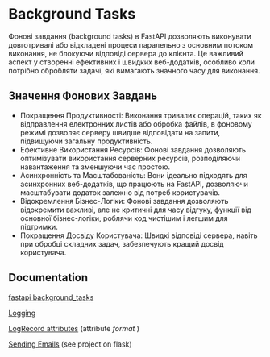 # Background Tasks 
Фонові завдання (background tasks) в FastAPI дозволяють виконувати довготривалі або відкладені процеси паралельно з основним потоком виконання, не блокуючи відповіді сервера до клієнта. Це важливий аспект у створенні ефективних і швидких веб-додатків, особливо коли потрібно обробляти задачі, які вимагають значного часу для виконання.


## Значення Фонових Завдань
    
- Покращення Продуктивності: Виконання тривалих операцій, таких як відправлення електронних листів або обробка файлів, в фоновому режимі дозволяє серверу швидше відповідати на запити, підвищуючи загальну продуктивність.
- Ефективне Використання Ресурсів: Фонові завдання дозволяють оптимізувати використання серверних ресурсів, розподіляючи навантаження та зменшуючи час простою.
- Асинхронність та Масштабованість: Вони ідеально підходять для асинхронних веб-додатків, що працюють на FastAPI, дозволяючи масштабувати додаток залежно від потреб користувачів.
- Відокремлення Бізнес-Логіки: Фонові завдання дозволяють відокремити важливі, але не критичні для часу відгуку, функції від основної бізнес-логіки, роблячи код чистішим і легшим для підтримки. 
- Покращення Досвіду Користувача: Швидкі відповіді сервера, навіть при обробці складних задач, забезпечують кращий досвід користувача.


## Documentation

[fastapi background_tasks](https://fastapi.tiangolo.com/tutorial/background-tasks/)

[Logging](https://docs.python.org/3/library/logging.html)

[LogRecord attributes](https://docs.python.org/3/library/logging.html#logrecord-attributes) (attribute _format_ )

[Sending Emails](https://pypi.org/project/fastapi-mail/) (see project on flask)
